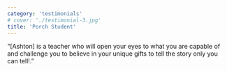 ```yaml
---
category: 'testimonials'
# cover: './testimonial-3.jpg'
title: 'Porch Student'
---
```


“[Ashton] is a teacher who will open your eyes to what you are capable of and challenge you to believe in your unique gifts to tell the story only you can tell!.” 
